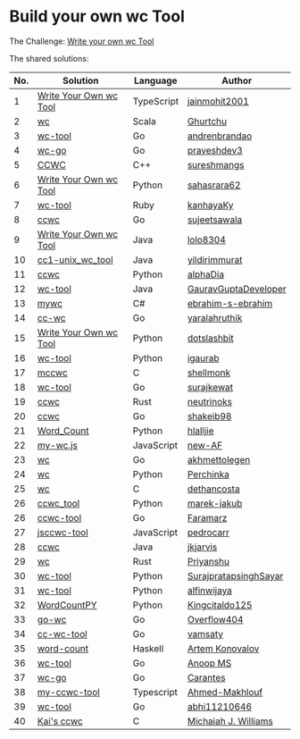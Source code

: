 # Build your own wc Tool

The Challenge: [Write your own wc Tool](https://codingchallenges.fyi/challenges/challenge-wc)

The shared solutions:

| No. | Solution | Language | Author |
|-----|----------|----------|--------|
| 1 | [Write Your Own wc Tool](https://github.com/jainmohit2001/coding-challenges/tree/master/src/1) | TypeScript | [jainmohit2001](https://github.com/jainmohit2001/) |
| 2 | [wc](https://github.com/Ghurtchu/wc) | Scala | [Ghurtchu](https://github.com/Ghurtchu/wc) |
| 3 | [wc-tool](https://github.com/andrenbrandao/wc-tool) | Go | [andrenbrandao](https://github.com/andrenbrandao) |
| 4 | [wc-go](https://github.com/praveshdev3/wc-go) | Go | [praveshdev3](https://github.com/praveshdev3/) |
| 5 | [CCWC](https://github.com/sureshmangs/Build-Your-Own-X/tree/main/ccwc/C%2B%2B) | C++ | [sureshmangs](https://github.com/sureshmangs) |
| 6 | [Write Your Own wc Tool](https://github.com/sahasrara62/codingchallenges.fyi/tree/main/word_count) | Python | [sahasrara62](https://github.com/sahasrara62/) |
| 7 | [wc-tool](https://github.com/kanhayaKy/wc-tool) | Ruby | [kanhayaKy](https://github.com/kanhayaKy) |
| 8 | [ccwc](https://github.com/sujeetsawala/ccwc) | Go | [sujeetsawala](https://github.com/sujeetsawala) |
| 9 | [Write Your Own wc Tool](https://github.com/lolo8304/coding-challenge/tree/main/no-1) | Java | [lolo8304 ](https://github.com/lolo8304) |
| 10 | [cc1-unix_wc_tool](https://github.com/yildirimmurat/cc1-unix_wc_tool) | Java | [yildirimmurat](https://github.com/yildirimmurat) |
| 11 | [ccwc](https://github.com/alphaDia/ccwc) | Python | [alphaDia](https://github.com/alphaDia/) |
| 12 | [wc-tool](https://github.com/GauravGuptaDeveloper/Coding-Challenges/tree/wc-tool/wc-tool) | Java | [GauravGuptaDeveloper](https://github.com/GauravGuptaDeveloper) |
| 13 | [mywc](https://github.com/ebrahim-s-ebrahim/mywc) | C# | [ebrahim-s-ebrahim](https://github.com/ebrahim-s-ebrahim) |
| 14 | [cc-wc](https://github.com/yaralahruthik/cc-wc) | Go | [yaralahruthik](https://github.com/yaralahruthik) |
| 15 | [Write Your Own wc Tool](https://github.com/dotslashbit/coding-challenges/tree/main/write_your_own_wc_tool) | Python | [dotslashbit](https://github.com/dotslashbit) |
| 16 | [wc-tool](https://github.com/igaurab/cc/tree/main/wc-tool) | Python | [igaurab](https://github.com/igaurab) |
| 17 | [mccwc](https://github.com/shellmonk/mccwc) | C | [shellmonk](https://github.com/shellmonk) |
| 18 | [wc-tool](https://github.com/surajkewat/wc-tool) | Go | [surajkewat](https://github.com/surajkewat) |
| 19 | [ccwc](https://github.com/neutrinoks/CodingChallenge/tree/main/ccwc) | Rust | [neutrinoks](https://github.com/neutrinoks) |
| 20 | [ccwc](https://github.com/shakeib98/ccwc) | Go | [shakeib98](https://github.com/shakeib98) |
| 21 | [Word_Count](https://github.com/hlalljie/Word_Count) | Python | [hlalljie](https://github.com/hlalljie) |
| 22 | [my-wc.js](https://github.com/new-AF/my-wc.js) | JavaScript | [new-AF](https://github.com/new-AF) |
| 23 | [wc](https://github.com/akhmettolegen/wc) | Go | [akhmettolegen](https://github.com/akhmettolegen) |
| 24 | [wc](https://github.com/Perchinka/WC-coding-challenges) | Python | [Perchinka](https://github.com/Perchinka) |
| 25 | [wc](https://github.com/dethancosta/ccwc) | C | [dethancosta](https://github.com/dethancosta) |
| 26 | [ccwc_tool](https://github.com/marek-jakub/ccwc_tool) | Python | [marek-jakub](https://github.com/marek-jakub) |
| 26 | [ccwc-tool](https://github.com/faramarzaf/ccwc-tool) | Go | [Faramarz](https://github.com/faramarzaf) |
| 27 | [jsccwc-tool](https://github.com/pedrocarr/jsccwc-tool) | JavaScript | [pedrocarr](https://github.com/pedrocarr) |
| 28 | [ccwc](https://github.com/jkjarvis/John_crickett_coding_challenges/tree/main/challenge_1_wc) | Java | [jkjarvis](https://github.com/jkjarvis) |
| 29 | [wc](https://github.com/indierusty/wc) | Rust | [Priyanshu](https://github.com/indierusty) |
| 30 | [wc-tool](https://github.com/SurajpratapsinghSayar/wc-tool) | Python | [SurajpratapsinghSayar](https://github.com/SurajpratapsinghSayar) |
| 31 | [wc-tool](https://github.com/alfinwijaya/wc-tool) | Python | [alfinwijaya](https://github.com/alfinwijaya) |
| 32 | [WordCountPY](https://github.com/Kingcitaldo125/WordCountPY) | Python | [Kingcitaldo125](https://github.com/Kingcitaldo125) |
| 33 | [go-wc](https://github.com/Overflow404/go-wc) | Go | [Overflow404](https://github.com/Overflow404) |
| 34 | [cc-wc-tool](https://github.com/vamsaty/cc-wc-tool) | Go | [vamsaty](https://github.com/vamsaty) |
| 35 | [word-count](https://github.com/izebit/coding-challenges/tree/master/1-word-count) | Haskell | [Artem Konovalov](https://github.com/izebit) |
| 36 | [wc-tool](https://gitlab.com/coderanoopms/wc-tool) | Go | [Anoop MS](https://gitlab.com/coderanoopms) |
| 37 | [wc-go](https://github.com/carantes/wc-go) | Go | [Carantes](https://github.com/carantes) |
| 38 | [my-ccwc-tool](https://github.com/ahmed22362/weekly-coding-challenges/tree/main/01_Build_your_own_wc) | Typescript | [Ahmed-Makhlouf](https://github.com/ahmed22362) |
| 39 | [wc-tool](https://github.com/abhi11210646/wc-tool) | Go | [abhi11210646](https://github.com/abhi11210646) |
| 40 | [Kai's ccwc](https://github.com/CaiCanCode/ccwc) | C | [Michaiah J. Williams](https://github.com/CaiCanCode) |
